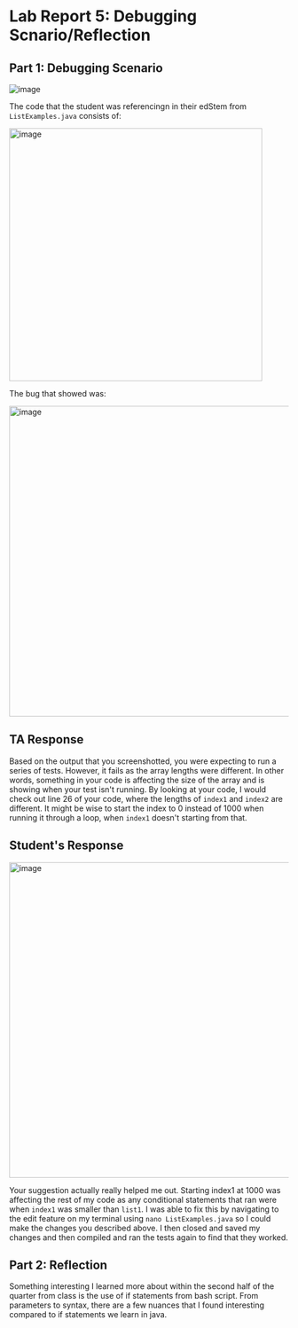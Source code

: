 # Lab Report 5: Debugging Scnario/Reflection

## Part 1: Debugging Scenario
![image](https://github.com/d0min0es/cse15l-lab-reports/assets/130091836/0b0640af-209e-4055-b44f-e2c72c6650fb)

The code that the student was referencingn in their edStem from `ListExamples.java` consists of:

<img width="456" alt="image" src="https://github.com/d0min0es/cse15l-lab-reports/assets/130091836/bb625856-d142-44db-bb30-54a7799bc402">

The bug that showed was:

<img width="560" alt="image" src="https://github.com/d0min0es/cse15l-lab-reports/assets/130091836/42d2ff43-86c3-4afb-8f0d-6f271349ba0b">



## TA Response
Based on the output that you screenshotted, you were expecting to run a series of tests. However, it fails as the array lengths were different. In other words, something in your code is affecting the size of the array and is showing when your test isn't running. By looking at your code, I would check out line 26 of your  code, where the lengths of `index1` and `index2` are different. It might be wise to start the index to 0 instead of 1000 when running it through a loop, when `index1` doesn't starting from that. 

## Student's Response
<img width="569" alt="image" src="https://github.com/d0min0es/cse15l-lab-reports/assets/130091836/e8419bb1-61d6-4ac8-9b7b-395330fcd4b8">


Your suggestion actually really helped me out. Starting index1 at 1000 was affecting the rest of my code as any conditional statements that ran were when `index1` was smaller than `list1`. I was able to fix this by navigating to the edit feature on my terminal using `nano ListExamples.java` so I could make the changes you described above. I then closed and saved my changes and then compiled and ran the tests again to find that they worked. 

## Part 2: Reflection

Something interesting I learned more about within the second half of the quarter from class is the use of if statements from bash script. From parameters to syntax, there are a few nuances that I found interesting compared to if statements we learn in java.

